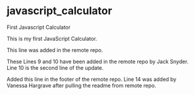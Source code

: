 # javascript_calculator
First Javascript Calculator


This is my first JavaScript Calculator.

This line was added in the remote repo.

These Lines 9 and 10 have been added in the remote repo by Jack Snyder.
Line 10 is the second line of the update.


Added this line in the footer of the remote repo.
Line 14 was added by Vanessa Hargrave after pulling the readme from remote repo.
